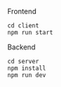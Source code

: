 Frontend
```shell
cd client
npm run start
```

Backend
```shell
cd server
npm install
npm run dev
```